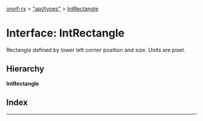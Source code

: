 [onvif-rx](../README.md) > ["api/types"](../modules/_api_types_.md) > [IntRectangle](../interfaces/_api_types_.intrectangle.md)

# Interface: IntRectangle

Rectangle defined by lower left corner position and size. Units are pixel.

## Hierarchy

**IntRectangle**

## Index

---

